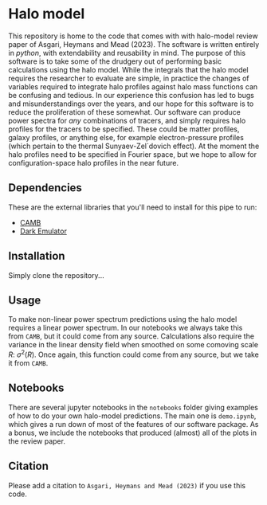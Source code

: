 # Halo model
This repository is home to the code that comes with with halo-model review paper of Asgari, Heymans and Mead (2023). The software is written entirely in *python*, with extendability and reusability in mind. The purpose of this software is to take some of the drudgery out of performing basic calculations using the halo model. While the integrals that the halo model requires the researcher to evaluate are simple, in practice the changes of variables required to integrate halo profiles against halo mass functions can be confusing and tedious. In our experience this confusion has led to bugs and misunderstandings over the years, and our hope for this software is to reduce the proliferation of these somewhat. Our software can produce power spectra for *any* combinations of tracers, and simply requires halo profiles for the tracers to be specified. These could be matter profiles, galaxy profiles, or anything else, for example electron-pressure profiles (which pertain to the thermal Sunyaev-Zel`dovich effect). At the moment the halo profiles need to be specified in Fourier space, but we hope to allow for configuration-space halo profiles in the near future.

## Dependencies
These are the external libraries that you'll need to install for this pipe to run: 
* [CAMB](https://camb.readthedocs.io/en/latest/)
* [Dark Emulator](https://pypi.org/project/dark-emulator/)

## Installation
Simply clone the repository...

## Usage
To make non-linear power spectrum predictions using the halo model requires a linear power spectrum. In our notebooks we always take this from `CAMB`, but it could come from any source. Calculations also require the variance in the linear density field when smoothed on some comoving scale $R$: $\sigma^2(R)$. Once again, this function could come from any source, but we take it from `CAMB`. 

## Notebooks
There are several jupyter notebooks in the `notebooks` folder giving examples of how to do your own halo-model predictions. The main one is `demo.ipynb`, which gives a run down of most of the features of our software package. As a bonus, we include the notebooks that produced (almost) all of the plots in the review paper.

## Citation
Please add a citation to `Asgari, Heymans and Mead (2023)` if you use this code.

